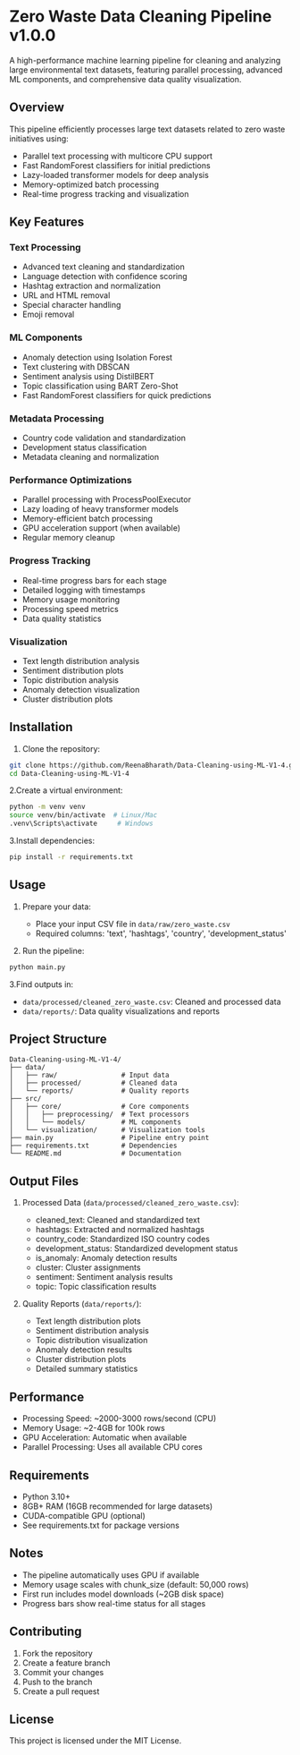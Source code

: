# Zero Waste Data Cleaning Pipeline v1.0.0

A high-performance machine learning pipeline for cleaning and analyzing large environmental text datasets, featuring parallel processing, advanced ML components, and comprehensive data quality visualization.

## Overview

This pipeline efficiently processes large text datasets related to zero waste initiatives using:

- Parallel text processing with multicore CPU support
- Fast RandomForest classifiers for initial predictions
- Lazy-loaded transformer models for deep analysis
- Memory-optimized batch processing
- Real-time progress tracking and visualization

## Key Features

### Text Processing

- Advanced text cleaning and standardization
- Language detection with confidence scoring
- Hashtag extraction and normalization
- URL and HTML removal
- Special character handling
- Emoji removal

### ML Components

- Anomaly detection using Isolation Forest
- Text clustering with DBSCAN
- Sentiment analysis using DistilBERT
- Topic classification using BART Zero-Shot
- Fast RandomForest classifiers for quick predictions

### Metadata Processing

- Country code validation and standardization
- Development status classification
- Metadata cleaning and normalization

### Performance Optimizations

- Parallel processing with ProcessPoolExecutor
- Lazy loading of heavy transformer models
- Memory-efficient batch processing
- GPU acceleration support (when available)
- Regular memory cleanup

### Progress Tracking

- Real-time progress bars for each stage
- Detailed logging with timestamps
- Memory usage monitoring
- Processing speed metrics
- Data quality statistics

### Visualization

- Text length distribution analysis
- Sentiment distribution plots
- Topic distribution analysis
- Anomaly detection visualization
- Cluster distribution plots

## Installation

1. Clone the repository:

```bash
git clone https://github.com/ReenaBharath/Data-Cleaning-using-ML-V1-4.git
cd Data-Cleaning-using-ML-V1-4
```

2.Create a virtual environment:

```bash
python -m venv venv
source venv/bin/activate  # Linux/Mac
.venv\Scripts\activate     # Windows
```

3.Install dependencies:

```bash
pip install -r requirements.txt
```

## Usage

1. Prepare your data:
   - Place your input CSV file in `data/raw/zero_waste.csv`
   - Required columns: 'text', 'hashtags', 'country', 'development_status'

2. Run the pipeline:

```bash
python main.py
```

3.Find outputs in:

- `data/processed/cleaned_zero_waste.csv`: Cleaned and processed data
- `data/reports/`: Data quality visualizations and reports

## Project Structure

```tree
Data-Cleaning-using-ML-V1-4/
├── data/
│   ├── raw/                # Input data
│   ├── processed/          # Cleaned data
│   └── reports/            # Quality reports
├── src/
│   ├── core/               # Core components
│   │   ├── preprocessing/  # Text processors
│   │   └── models/         # ML components
│   └── visualization/      # Visualization tools
├── main.py                 # Pipeline entry point
├── requirements.txt        # Dependencies
└── README.md               # Documentation
```

## Output Files

1. Processed Data (`data/processed/cleaned_zero_waste.csv`):
   - cleaned_text: Cleaned and standardized text
   - hashtags: Extracted and normalized hashtags
   - country_code: Standardized ISO country codes
   - development_status: Standardized development status
   - is_anomaly: Anomaly detection results
   - cluster: Cluster assignments
   - sentiment: Sentiment analysis results
   - topic: Topic classification results

2. Quality Reports (`data/reports/`):
   - Text length distribution plots
   - Sentiment distribution analysis
   - Topic distribution visualization
   - Anomaly detection results
   - Cluster distribution plots
   - Detailed summary statistics

## Performance

- Processing Speed: ~2000-3000 rows/second (CPU)
- Memory Usage: ~2-4GB for 100k rows
- GPU Acceleration: Automatic when available
- Parallel Processing: Uses all available CPU cores

## Requirements

- Python 3.10+
- 8GB+ RAM (16GB recommended for large datasets)
- CUDA-compatible GPU (optional)
- See requirements.txt for package versions

## Notes

- The pipeline automatically uses GPU if available
- Memory usage scales with chunk_size (default: 50,000 rows)
- First run includes model downloads (~2GB disk space)
- Progress bars show real-time status for all stages

## Contributing

1. Fork the repository
2. Create a feature branch
3. Commit your changes
4. Push to the branch
5. Create a pull request

## License

This project is licensed under the MIT License.
